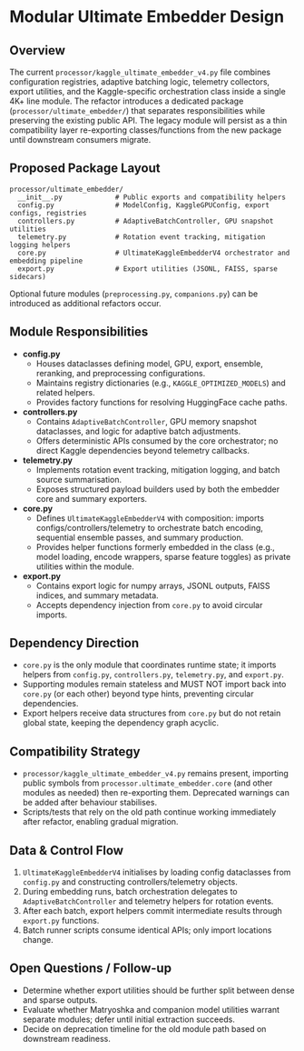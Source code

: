# Modular Ultimate Embedder Design

## Overview
The current `processor/kaggle_ultimate_embedder_v4.py` file combines configuration registries, adaptive batching logic, telemetry collectors, export utilities, and the Kaggle-specific orchestration class inside a single 4K+ line module. The refactor introduces a dedicated package (`processor/ultimate_embedder/`) that separates responsibilities while preserving the existing public API. The legacy module will persist as a thin compatibility layer re-exporting classes/functions from the new package until downstream consumers migrate.

## Proposed Package Layout
```
processor/ultimate_embedder/
  __init__.py             # Public exports and compatibility helpers
  config.py               # ModelConfig, KaggleGPUConfig, export configs, registries
  controllers.py          # AdaptiveBatchController, GPU snapshot utilities
  telemetry.py            # Rotation event tracking, mitigation logging helpers
  core.py                 # UltimateKaggleEmbedderV4 orchestrator and embedding pipeline
  export.py               # Export utilities (JSONL, FAISS, sparse sidecars)
```
Optional future modules (`preprocessing.py`, `companions.py`) can be introduced as additional refactors occur.

## Module Responsibilities
- **config.py**
  - Houses dataclasses defining model, GPU, export, ensemble, reranking, and preprocessing configurations.
  - Maintains registry dictionaries (e.g., `KAGGLE_OPTIMIZED_MODELS`) and related helpers.
  - Provides factory functions for resolving HuggingFace cache paths.
- **controllers.py**
  - Contains `AdaptiveBatchController`, GPU memory snapshot dataclasses, and logic for adaptive batch adjustments.
  - Offers deterministic APIs consumed by the core orchestrator; no direct Kaggle dependencies beyond telemetry callbacks.
- **telemetry.py**
  - Implements rotation event tracking, mitigation logging, and batch source summarisation.
  - Exposes structured payload builders used by both the embedder core and summary exporters.
- **core.py**
  - Defines `UltimateKaggleEmbedderV4` with composition: imports configs/controllers/telemetry to orchestrate batch encoding, sequential ensemble passes, and summary production.
  - Provides helper functions formerly embedded in the class (e.g., model loading, encode wrappers, sparse feature toggles) as private utilities within the module.
- **export.py**
  - Contains export logic for numpy arrays, JSONL outputs, FAISS indices, and summary metadata.
  - Accepts dependency injection from `core.py` to avoid circular imports.

## Dependency Direction
- `core.py` is the only module that coordinates runtime state; it imports helpers from `config.py`, `controllers.py`, `telemetry.py`, and `export.py`.
- Supporting modules remain stateless and MUST NOT import back into `core.py` (or each other) beyond type hints, preventing circular dependencies.
- Export helpers receive data structures from `core.py` but do not retain global state, keeping the dependency graph acyclic.

## Compatibility Strategy
- `processor/kaggle_ultimate_embedder_v4.py` remains present, importing public symbols from `processor.ultimate_embedder.core` (and other modules as needed) then re-exporting them. Deprecated warnings can be added after behaviour stabilises.
- Scripts/tests that rely on the old path continue working immediately after refactor, enabling gradual migration.

## Data & Control Flow
1. `UltimateKaggleEmbedderV4` initialises by loading config dataclasses from `config.py` and constructing controllers/telemetry objects.
2. During embedding runs, batch orchestration delegates to `AdaptiveBatchController` and telemetry helpers for rotation events.
3. After each batch, export helpers commit intermediate results through `export.py` functions.
4. Batch runner scripts consume identical APIs; only import locations change.

## Open Questions / Follow-up
- Determine whether export utilities should be further split between dense and sparse outputs.
- Evaluate whether Matryoshka and companion model utilities warrant separate modules; defer until initial extraction succeeds.
- Decide on deprecation timeline for the old module path based on downstream readiness.

